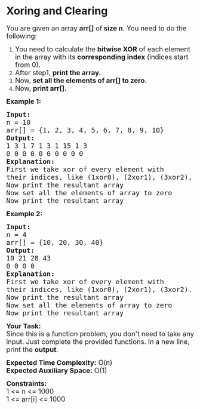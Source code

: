 # Xoring and Clearing
<div class="problems_problem_content__Xm_eO"><p><span style="font-size: 18px;">You are given an array&nbsp;<strong>arr[]</strong>&nbsp;of<strong>&nbsp;size n</strong>. You need to do the following:</span></p>
<ol>
<li><span style="font-size: 18px;">You need to calculate the&nbsp;<strong>bitwise XOR</strong>&nbsp;of each element in the array with its&nbsp;<strong>corresponding index</strong>&nbsp;(indices start from 0).</span></li>
<li><span style="font-size: 18px;">After step1,&nbsp;<strong>print the array.</strong></span></li>
<li><span style="font-size: 18px;">Now,<strong>&nbsp;set all the elements of arr[] to zero</strong>.</span></li>
<li><span style="font-size: 18px;">Now,&nbsp;<strong>print arr[].</strong></span></li>
</ol>
<p><span style="font-size: 18px;"><strong>Example 1:</strong></span></p>
<pre><span style="font-size: 18px;"><strong>Input:</strong>
n = 10
arr[] = {1, 2, 3, 4, 5, 6, 7, 8, 9, 10}
<strong>Output:
</strong>1 3 1 7 1 3 1 15 1 3
0 0 0 0 0 0 0 0 0 0
<strong>Explanation:
</strong>First we take xor of every element with
their indices, like (1xor0), (2xor1), (3xor2), (4xor3) and so on.
Now print the resultant array
Now set all the elements of array to zero
Now print the resultant array</span></pre>
<p><span style="font-size: 18px;"><strong>Example 2:</strong></span></p>
<pre><span style="font-size: 18px;"><strong>Input:</strong>
n = 4
arr[] = {10, 20, 30, 40}
<strong>Output:
</strong>10 21 28 43
0 0 0 0
<strong>Explanation:
</strong>First we take xor of every element with
their indices, like (1xor0), (2xor1), (3xor2).
Now print the resultant array
Now set all the elements of array to zero
Now print the resultant array</span></pre>
<p><span style="font-size: 18px;"><strong>Your Task:</strong><br>Since this is a function problem, you don't need to take any input. Just complete the provided functions.&nbsp;In a new line, print the&nbsp;<strong>output</strong>.</span></p>
<p><span style="font-size: 18px;"><strong>Expected Time Complexity:</strong>&nbsp;O(n)<br><strong>Expected Auxiliary Space:</strong>&nbsp;O(1)</span></p>
<p><span style="font-size: 18px;"><strong>Constraints:</strong><br>1 &lt;= n &lt;= 1000<br>1 &lt;= arr[i] &lt;= 1000</span></p></div>
